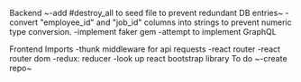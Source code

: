 Backend
~-add #destroy_all to seed file to prevent redundant DB entries~
-convert "employee_id" and "job_id" columns into strings to prevent numeric type conversion. 
-implement faker gem
-attempt to implement GraphQL

Frontend
Imports
-thunk middleware for api requests
-react router
-react router dom
-redux: reducer
-look up react bootstrap library
To do
~-create repo~

